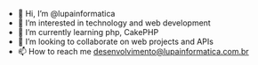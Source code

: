 - 👋 Hi, I’m @lupainformatica
- 👀 I’m interested in technology and web development
- 🌱 I’m currently learning php, CakePHP
- 💞️ I’m looking to collaborate on web projects and APIs
- 📫 How to reach me desenvolvimento@lupainformatica.com.br

<!---
lupainformatica/lupainformatica is a ✨ special ✨ repository because its `README.md` (this file) appears on your GitHub profile.
You can click the Preview link to take a look at your changes.
--->
